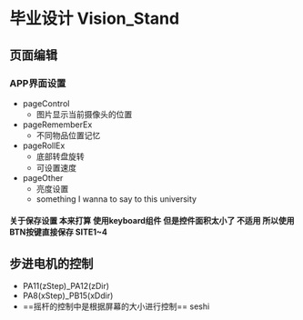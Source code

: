 # 毕业设计 Vision_Stand

## 页面编辑
### APP界面设置
+ pageControl 
  + 图片显示当前摄像头的位置
+ pageRememberEx
  + 不同物品位置记忆
+ pageRollEx
  + 底部转盘旋转
  + 可设置速度
+ pageOther
  + 亮度设置
  + something I wanna to say to this university

#### 关于保存设置 本来打算 使用keyboard组件 但是控件面积太小了 不适用 所以使用BTN按键直接保存 SITE1~4


## 步进电机的控制

+ PA11(zStep)_PA12(zDir)
+ PA8(xStep)_PB15(xDdir)
+ ==摇杆的控制中是根据屏幕的大小进行控制==
seshi
